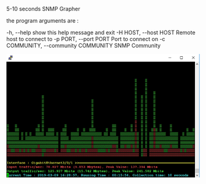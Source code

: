 5-10 seconds SNMP Grapher

the program arguments are :

  -h, --help            show this help message and exit
  -H HOST, --host HOST  Remote host to connect to
  -p PORT, --port PORT  Port to connect on
  -c COMMUNITY, --community COMMUNITY
                        SNMP Community


<img src="screenshot.png">

 
